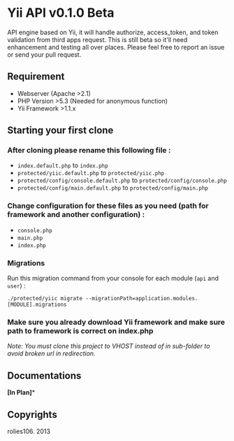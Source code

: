# Yii API v0.1.0 Beta

API engine based on Yii, it will handle authorize, access_token, and token validation from third apps request. This is still beta so it'll need enhancement and testing all over places. Please feel free to report an issue or send your pull request.

## Requirement

- Webserver (Apache >2.1)
- PHP Version >5.3 (Needed for anonymous function)
- Yii Framework >1.1.x

## Starting your first clone

### After cloning please rename this following file :

- ```index.default.php``` to ```index.php```
- ```protected/yiic.default.php``` to ```protected/yiic.php```
- ```protected/config/console.default.php``` to ```protected/config/console.php```
- ```protected/config/main.default.php``` to ```protected/config/main.php```

### Change configuration for these files as you need (path for framework and another configuration) :

- ```console.php```
- ```main.php```
- ```index.php```

### Migrations

Run this migration command from your console for each module (`api` and `user`) :

```
./protected/yiic migrate --migrationPath=application.modules.[MODULE].migrations
```

### Make sure you already download Yii framework and make sure path to framework is correct on index.php

*Note: You must clone this project to VHOST instead of in sub-folder to avoid broken url in redirection.*

## Documentations

**[In Plan]***

## Copyrights

rolies106. 2013